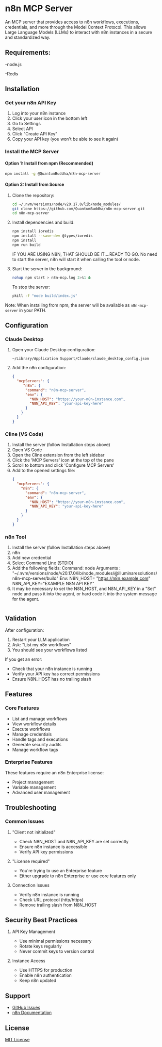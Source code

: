 # n8n MCP Server

An MCP server that provides access to n8n workflows, executions, credentials, and more through the Model Context Protocol. This allows Large Language Models (LLMs) to interact with n8n instances in a secure and standardized way.

## Requirements:

-node.js

-Redis

## Installation

### Get your n8n API Key

1. Log into your n8n instance
2. Click your user icon in the bottom left
3. Go to Settings
4. Select API
5. Click "Create API Key"
6. Copy your API key (you won't be able to see it again)

### Install the MCP Server

#### Option 1: Install from npm (Recommended)

```bash
npm install -g @QuantumBuddha/n8n-mcp-server
```

#### Option 2: Install from Source

1. Clone the repository:
   ```bash
   cd ~/.nvm/versions/node/v20.17.0/lib/node_modules/
   git clone https://github.com/QuantumBuddha/n8n-mcp-server.git
   cd n8n-mcp-server
   ```

2. Install dependencies and build:
   ```bash
   npm install ioredis
   npm install --save-dev @types/ioredis
   npm install
   npm run build
   ```
   IF YOU ARE USING N8N, THAT SHOULD BE IT....READY TO GO.  No need to start the server, n8n will start it when calling the tool or node.


3. Start the server in the background:
   ```bash
   nohup npm start > n8n-mcp.log 2>&1 &
   ```

   To stop the server:
   ```bash
   pkill -f "node build/index.js"
   ```

Note: When installing from npm, the server will be available as `n8n-mcp-server` in your PATH.

## Configuration

### Claude Desktop

1. Open your Claude Desktop configuration:
   ```
   ~/Library/Application Support/Claude/claude_desktop_config.json
   ```

2. Add the n8n configuration:
   ```json
   {
     "mcpServers": {
        "n8n": {
         "command": "n8n-mcp-server",
         "env": {
           "N8N_HOST": "https://your-n8n-instance.com",
           "N8N_API_KEY": "your-api-key-here"
         }
       }
     }
   }
   ```

### Cline (VS Code)

1. Install the server (follow Installation steps above)
2. Open VS Code
3. Open the Cline extension from the left sidebar
4. Click the 'MCP Servers' icon at the top of the pane
5. Scroll to bottom and click 'Configure MCP Servers'
6. Add to the opened settings file:
   ```json
   {
     "mcpServers": {
       "n8n": {
         "command": "n8n-mcp-server",
         "env": {
           "N8N_HOST": "https://your-n8n-instance.com",
           "N8N_API_KEY": "your-api-key-here"
         }
       }
     }
   }
   ```

### n8n Tool

1. Install the server (follow Installation steps above)
2. n8n
3. Add new credential
4. Select Command Line (STDIO)
5. Add the following fields:
   Command: node
   Arguments : <PATH TO index.js> "~/.nvm/versions/node/v20.17.0/lib/node_modules/@illuminaresolutions/n8n-mcp-server/build"
   Env: N8N_HOST=<FULL HOST URL> "https://n8n.example.com" N8N_API_KEY="EXAMPLE N8N API KEY"
6. It may be necessary to set the N8N_HOST, and N8N_API_KEY in a "Set" node and pass it into the agent, or hard code it into the system message for the agent.
   ```

## Validation

After configuration:

1. Restart your LLM application
2. Ask: "List my n8n workflows"
3. You should see your workflows listed

If you get an error:
- Check that your n8n instance is running
- Verify your API key has correct permissions
- Ensure N8N_HOST has no trailing slash

## Features

### Core Features
- List and manage workflows
- View workflow details
- Execute workflows
- Manage credentials
- Handle tags and executions
- Generate security audits
- Manage workflow tags

### Enterprise Features
These features require an n8n Enterprise license:
- Project management
- Variable management
- Advanced user management

## Troubleshooting

### Common Issues

1. "Client not initialized"
   - Check N8N_HOST and N8N_API_KEY are set correctly
   - Ensure n8n instance is accessible
   - Verify API key permissions

2. "License required"
   - You're trying to use an Enterprise feature
   - Either upgrade to n8n Enterprise or use core features only

3. Connection Issues
   - Verify n8n instance is running
   - Check URL protocol (http/https)
   - Remove trailing slash from N8N_HOST

## Security Best Practices

1. API Key Management
   - Use minimal permissions necessary
   - Rotate keys regularly
   - Never commit keys to version control

2. Instance Access
   - Use HTTPS for production
   - Enable n8n authentication
   - Keep n8n updated

## Support

- [GitHub Issues](https://github.com/illuminaresolutions/n8n-mcp-server/issues)
- [n8n Documentation](https://docs.n8n.io)

## License

[MIT License](LICENSE)
